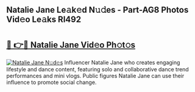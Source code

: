 ## Natalie Jane Le𝚊k𝚎d N𝚞𝚍es - Part-AG8 Photos Vid𝚎o Le𝚊ks Rl492

# <h2><a href="http://fbdr9m.evod.top/?m=Natalie+Jane">🔗 👉🔴 Natalie Jane Vid𝚎o Ph𝚘t𝚘s</a></h2>

[![Natalie Jane N𝚞d𝚎s](https://i.imgur.com/8V9OHl7.gif)](http://fbdr9m.evod.top/?m=Natalie+Jane)
Influencer Natalie Jane who creates engaging lifestyle and dance content, featuring solo and collaborative dance trend performances and mini vlogs. Public figures Natalie Jane can use their influence to promote social change. 
